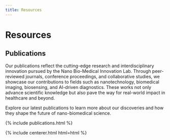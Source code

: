```yaml
---
title: Resources
---
```


# <i class="fas fa-tools"></i>Resources

<!-- section break -->

## Publications

Our publications reflect the cutting-edge research and interdisciplinary innovation pursued by the Nano Bio-Medical Innovation Lab. Through peer-reviewed journals, conference proceedings, and collaborative studies, we showcase our contributions to fields such as nanotechnology, biomedical imaging, biosensing, and AI-driven diagnostics. These works not only advance scientific knowledge but also pave the way for real-world impact in healthcare and beyond.

Explore our latest publications to learn more about our discoveries and how they shape the future of nano-biomedical science.

{% include publications.html %}

{% include centerer.html html=html %}
